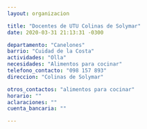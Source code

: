 ```yaml
---
layout: organizacion

title: "Docentes de UTU Colinas de Solymar"
date: 2020-03-31 21:13:31 -0300

departamento: "Canelones"
barrio: "Cuidad de la Costa"
actividades: "Olla"
necesidades: "Alimentos para cocinar"
telefono_contacto: "098 157 893"
direccion: "Colinas de Solymar"

otros_contactos: "alimentos para cocinar"
horario: ""
aclaraciones: ""
cuenta_bancaria: ""

---
```

